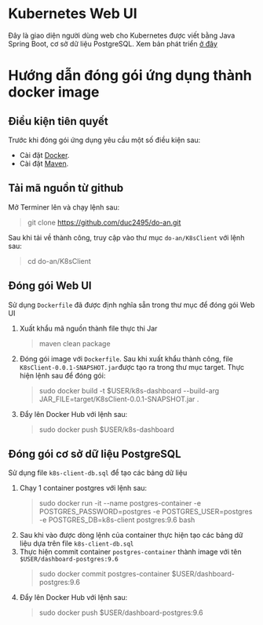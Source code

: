 # Kubernetes Web UI 
Đây là giao diện người dùng web cho Kubernetes được viết bằng Java Spring Boot, cơ sở dữ liệu PostgreSQL.
Xem bản phát triển [ở đây](https://github.com/duc2495/k8s-dashboard-spring-boot)
# Hướng dẫn đóng gói ứng dụng thành docker image
## Điều kiện tiên quyết
Trước khi đóng gói ứng dụng yêu cầu một số điều kiện sau:
- Cài đặt [Docker](https://docs.docker.com/install/). 
- Cài đặt [Maven](https://maven.apache.org/install.html).
## Tải mã nguồn từ github 
Mở Terminer lên và chạy lệnh sau:
> git clone https://github.com/duc2495/do-an.git 

Sau khi tải về thành công, truy cập vào thư mục `do-an/K8sClient` với lệnh sau:
> cd do-an/K8sClient

## Đóng gói Web UI
Sử dụng `Dockerfile` đã được định nghĩa sẵn trong thư mục để đóng gói Web UI
1. Xuất khẩu mã nguồn thành file thực thi Jar
   > maven clean package 
2. Đóng gói image với `Dockerfile`. Sau khi xuất khẩu thành công, file `K8sClient-0.0.1-SNAPSHOT.jar`được tạo ra trong thư mục target. Thực hiện lệnh sau để đóng gói:
   > sudo docker build -t $USER/k8s-dashboard --build-arg JAR_FILE=target/K8sClient-0.0.1-SNAPSHOT.jar .
3. Đẩy lên Docker Hub với lệnh sau:
   > sudo docker push $USER/k8s-dashboard
## Đóng gói cơ sở dữ liệu PostgreSQL
Sử dụng file `k8s-client-db.sql` để tạo các bảng dữ liệu
1. Chạy 1 container postgres với lệnh sau:
   > sudo docker run  -it --name postgres-container -e POSTGRES_PASSWORD=postgres -e POSTGRES_USER=postgres -e POSTGRES_DB=k8s-client postgres:9.6 bash
2. Sau khi vào được dòng lệnh của container thực hiện tạo các bảng dữ liệu dựa trên file `k8s-client-db.sql` 
3. Thực hiện commit container `postgres-container` thành image với tên `$USER/dashboard-postgres:9.6`
   > sudo docker commit postgres-container $USER/dashboard-postgres:9.6
4. Đẩy lên Docker Hub với lệnh sau:
   > sudo docker push $USER/dashboard-postgres:9.6
